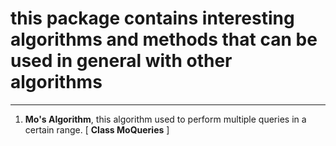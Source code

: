 # this package contains interesting algorithms and methods that can be used in general with other algorithms
____

1) **Mo's Algorithm**, this algorithm used to perform multiple queries in a certain range. [ **Class MoQueries** ]